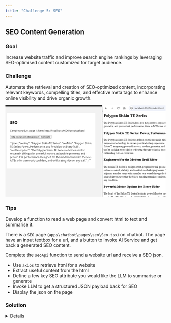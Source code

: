```yaml
---
title: "Challenge 5: SEO"
---
```


## SEO Content Generation​

### Goal

Increase website traffic and improve search engine rankings by leveraging SEO-optimised content customized for target audience.​

### Challenge

Automate the retrieval and creation of SEO-optimized content, incorporating relevant keywords, compelling titles, and effective meta tags to enhance online visibility and drive organic growth.​

![Challenge](images/challenge-5.png)

### Tips

Develop a function to read a web page and convert html to text and summarise it.

There is a `SEO` page (`apps\chatbot\pages\seo\Seo.tsx`) on chatbot. The page have an input textbox for a url, and a button to invoke AI Service and get back a generated SEO content.

Complete the `seoApi` function to send a website url and receive a SEO json.

- Use `axios` to retrieve html for a website
- Extract useful content from the html
- Define a few key SEO attribute you would like the LLM to summarise or generate
- Invoke LLM to get a structured JSON payload back for SEO
- Display the json on the page

### Solution

<details>

    <summary>Code snippet for above challenge</summary>

    <details>

    <summary>Don't Look! Have you tried to solve it yourself?</summary>

    ```

    import React, { useState } from "react";
    import { trackPromise } from "react-promise-tracker";
    import { usePromiseTracker } from "react-promise-tracker";
    import { OpenAIClient, AzureKeyCredential, Completions } from '@azure/openai';


    const Page = () => {
        const { promiseInProgress } = usePromiseTracker();
        const [seoUrl, setSeoUrl] = useState<string>();
        const [seoText, setSeoText] = useState<string>("");

        async function process() {
            if (seoUrl != null) {
                trackPromise(
                    seoApi(seoUrl)
                ).then((res) => {
                    setSeoText(res);
                }
                )
            }
        }

        async function seoApi(url): Promise<string> {
            const response = await fetch(url);
            const html = await response.text();
            console.log(html);

            var messages =
                [
                    { "role": "system", "content": "You are a helpful assistant that generate json data based on received xml. output must be json. actually generate the json, don't show me how." },
                    {
                        "role": "user", "content": [
                            {
                                "type": "text",
                                "text": "Analyse the provided html and summarise it as a json object containing the following fields  : seoKey, seoTitle, seoDescription. \r\n HTML content is here \r\n" + html
                            }
                        ]
                    }
                ];
            console.log(messages);

            const options = {
                api_version: "2024-08-01-preview"
            };

            var openai_url = "https://arg-syd-aiapp1day-openai.openai.azure.com";
            var openai_key = "<API_KEY>";
            const client = new OpenAIClient(
                openai_url,
                new AzureKeyCredential(openai_key),
                options
            );
            // ?api-version=2023-12-01-preview
            const deploymentName = 'gpt4o';
            const result = await client.getChatCompletions(deploymentName, messages, {
                maxTokens: 200,
                temperature: 0.25
            });
            return result.choices[0]?.message?.content ?? '';
        }

        const updateText = (e: React.ChangeEvent<HTMLInputElement>) => {
            setSeoUrl(e.target.value);
        };

        return (
            <div className="pageContainer">
                <h2>SEO</h2>
                <p>Sample product page is here: http://localhost:4000/product.html
                </p>
                <p>
                    <input type="text" placeholder="(enter url)" onChange={updateText} />
                    <button onClick={() => process()}>Generate</button><br />
                    {
                        (promiseInProgress === true) ?
                            <span>Loading...</span>
                            :
                            null
                    }
                </p>
                <p>
                    {seoText}
                </p>
            </div>
        );
    };

    export default Page;

    ```

    </details>

</details>